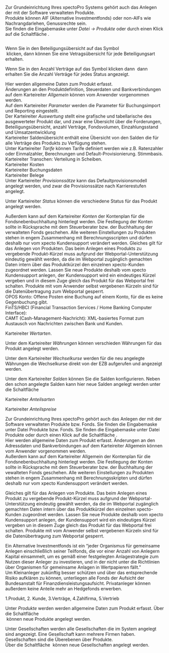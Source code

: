 <!DOCTYPE html>
<html>
<head>
<meta charset="utf-8">
<meta name="viewport" content="width=device-width, initial-scale=1.0">
<title>700_Produkte.md</title>
<link rel="stylesheet" href="https://stackedit.io/res-min/themes/base.css" />
<script type="text/javascript" src="https://cdn.mathjax.org/mathjax/latest/MathJax.js?config=TeX-AMS_HTML"></script>
</head>
<body><div class="container"><p>Zur Grundeinrichtung Ihres xpectoPro Systems gehört auch das Anlegen der mit der Software verwalteten Produkte.  <br>
Produkte können  AIF (Alternative Investmentfonds) oder non-AIFs wie Nachrangdarlehen, Genussrechte sein.  <br>
Sie finden die Eingabemaske unter <em>Datei → Produkte</em> oder durch einen Klick auf die Schaltfläche <img src="http://xpecto.github.io/docs/img/img_1425984359021.png" alt="" title="">.</p>

<p><img src="http://xpecto.github.io/docs/img/img_1425985199858.png" alt="" title=""></p>

<p>Wenn Sie in den Beteiligungsübersicht auf das Symbol <br>
<img src="http://xpecto.github.io/docs/img/img_1432642464823.png" alt="" title=""> klicken, dann können Sie eine Vetragsübersicht für jede Beteiligungsart erhalten.</p>

<p>Wenn Sie in den Anzahl Verträge auf das Symbol klicken dann <img src="http://xpecto.github.io/docs/img/img_1432642464823.png" alt="" title=""> dann erhalten Sie die Anzahl Verträge für jedes Status angezeigt.</p>

<p>Hier werden allgemeine Daten zum Produkt erfasst.  <br>
Änderungen an den Produktdefinition, Steuerdaten und Bankverbindungen auf dem Karteireiter <em>Allgemein</em> können vom Anwender vorgenommen werden.  <br>
Auf dem Karteireiter <em>Parameter</em> werden die Parameter für Buchungsimport und Reporting eingestellt. <br>
Der Karteireiter <em>Auswertung</em> stellt eine grafische und tabellarische des ausgewerteter Produkt dar, und zwar eine Übersicht über die Forderungen, Beteiligungsübersicht, anzahl Verträge, Fondsvolumen, Einzahlungsstand und Umsatzentwicklung <br>
<img src="http://xpecto.github.io/docs/img/img_1432642241442.png" alt="" title=""> <br>
Karteireiter Saldenübersicht enthält eine Übersicht von den Salden die für alle Verträge des Produkts zu Verfügung stehen.  <br>
Unter Karteireiter <em>Tarife</em> können Tarife definiert werden wie z.B. Ratenzahler oder Einmalzahler, Berechnungen und Default-Provisionierung. Stimmbasis. <br>
Karteireiter Transchen: Verteilung in Scheiben. <br>
Karteireiter Kosten <br>
Karteireiter Buchungsdaten <br>
Karteireiter Belege <br>
Unter Karteireiter <em>Provisionssätze</em> kann das Defaultprovisionsmodell angelegt werden, und zwar die Provisionssätze nach Karrierestufen  angelegt.</p>

<p>Unter Karteireiter <em>Status</em> können die verschiedene Status für das Produkt angelegt werden.</p>

<p>Außerdem kann auf dem Karteireiter <em>Konten</em> der Kontenplan für die Fondsnebenbuchhaltung hinterlegt werden. Die Festlegung der Konten sollte in Rücksprache mit dem Steuerberater bzw. der Buchhaltung der verwalteten Fonds geschehen. Alle weiteren Einstellungen zu Produkten stehen in engem Zusammenhang mit Berechnungsscripten und dürfen deshalb nur vom xpecto Kundensupport verändert werden. Gleiches gilt für das Anlegen von Produkten. Das beim Anlegen eines Produkts zu vergebende Produkt-Kürzel muss aufgrund der Webportal-Unterstützung eindeutig gewählt werden, da die im Webportal zugänglich gemachten Daten intern über das Produktkürzel den einzelnen xpecto-Kunden zugeordnet werden. Lassen Sie neue Produkte deshalb vom xpecto Kundensupport anlegen, der Kundensupport wird ein eindeutiges Kürzel vergeben und in diesem Zuge gleich das Produkt für das Webportal frei schalten. Produkte mit vom Anwender selbst vergebenen Kürzeln sind für die Datenübertragung zum Webportal gesperrt.  <br>
OPOS Konto: Offene Posten eine Buchung auf einem Konto, für die es keine Gegenbuchung gibt. <br>
FinTS/HBCI (Financial Transaction Services / Home Banking Computer Interface):  <br>
CAMT (Cash-Management-Nachricht): XML-basiertes Format zum Austausch von Nachrichten zwischen Bank und Kunden.</p>

<p>Karteireiter <em>Wertarten</em>.</p>

<p>Unter dem Karteireiter <em>Währungen</em> können verschieden Währungen für das Produkt angelegt werden.</p>

<p>Unter dem Karteireiter <em>Wechselkurse</em> werden für die neu angelegte Währungen die Wechselkurse direkt von der EZB aufgerufen und angezeigt werden.</p>

<p>Unter dem Karteireiter <em>Salden</em> können Sie die Salden konfigurieren. Neben den schon angelegte Salden kann hier neue Salden angelegt werden unter die Schaltfläche <img src="http://xpecto.github.io/docs/img/img_1426517966548.png" alt="" title=""> <img src="http://xpecto.github.io/docs/img/img_1426518057250.png" alt="" title="">  <br>
<img src="http://xpecto.github.io/docs/img/img_1426518083903.png" alt="" title=""></p>

<p>Karteireiter <em>Anteilsarten</em></p>

<p>Karteireiter <em>Anteilspreise</em></p>

<p>Zur Grundeinrichtung Ihres xpectoPro gehört auch das Anlegen der mit der Software verwalteten Produkte bzw. Fonds. Sie finden die Eingabemaske unter Datei Produkte bzw. Fonds. Sie finden die Eingabemaske unter Datei Produkte oder durch einen Klick auf die Schaltfläche <img src="http://xpecto.github.io/docs/img/img_1424874256918.png" alt="" title="">. <br>
Hier werden allgemeine Daten zum Produkt erfasst. Änderungen an den Adressdaten und Bankverbindungen auf dem Karteireiter Allgemein können vom Anwender vorgenommen werden. <br>
Außerdem kann auf dem Karteireiter Allgemein der Kontenplan für die Fondsnebenbuchhaltung hinterlegt werden. Die Festlegung der Konten sollte in Rücksprache mit dem Steuerberater bzw. der Buchhaltung der vewalteten Fonds geschehen. Alle weiteren Einstellungen zu Produkten stehen in engem Zusammenhang mit Berechnungsskripten und dürfen deshalb nur vom xpecto Kundensupport verändert werden. </p>

<p>Gleiches gilt für das Anlegen von Produkte. Das beim Anlegen eines Produkt zu vergebende Produkt-Kürzel muss aufgrund der Webportal-Unterstützung eindeutig gewählt werden, da die im Webportal zugänglich gemachten Daten intern über das Produktkürzel den einzelnen xpecto-Kunden zugeordnet werden. Lassen Sie neue Produkte deshalb vom xpecto Kundensupport anlegen, der Kundensupport wird ein eindeutiges Kürzel vergeben un in diesem Zuge gleich das Produkt für das Webportal frei schalten. Produkte mit vom Anwender selbst vergebenen Kürzeln sind für die Datenübertragung zum Webportal gesperrt.</p>

<p>Ein Alternative Investmentfonds ist ein “jeder Organismus für gemeinsame Anlegen einschließlich seiner Teilfonds, die vor einer Anzahl von Anlegern Kapital einsammelt, um es gemäß einer festgelegten Anlagestrategie zum Nutzen dieser Anleger zu investieren, und in der nicht unter die Richtlinien über Organismen für gemeinsame Anlagen in Wertpapieren fällt.” <br>
Um Kleinanleger zukünftig besser schützen  und über das entsprechende Risiko aufklären zu können, unterliegen alle Fonds der Aufsicht der Bundesanstalt für Finanzdiensleistungsaufsicht. Privatanleger können außerdem keine Anteile mehr an Hedgefonds erwerben.</p>

<p>1.Produkt, 2. Kunde, 3.Verträge, 4.Zahlfirma, 5.Vertrieb</p>

<p>Unter <em>Produkte</em> werden werden allgemeine Daten zum Produkt erfasst. Über die Schaltfläche  <br>
<img src="http://xpecto.github.io/docs/img/img_1425977343784.png" alt="" title=""> können neue Produkte angelegt werden.</p>

<p>Unter Gesellschaften werden alle Gesellschaften die im System angelegt sind angezeigt. Eine Gesellschaft kann mehrere Firmen haben. Gesellschaften sind die Überebenen über Produkte.  <br>
Über die Schaltfläche <img src="http://xpecto.github.io/docs/img/img_1425976921113.png" alt="" title=""> können neue Gesellschaften angelegt werden.</p></div></body>
</html>